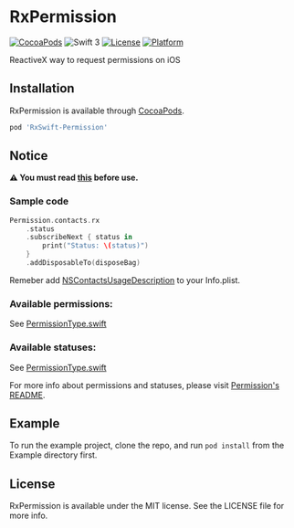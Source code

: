 # RxPermission

[![CocoaPods](https://img.shields.io/cocoapods/v/RxSwift-Permission.svg)](https://github.com/sunshinejr/RxPermission)
![Swift 3](https://img.shields.io/badge/Swift-3.0.x-orange.svg)
[![License](https://img.shields.io/cocoapods/l/RxSwift-Permission.svg?style=flat)](http://cocoapods.org/pods/RxSwift-Permission)
[![Platform](https://img.shields.io/cocoapods/p/RxSwift-Permission.svg?style=flat)](http://cocoapods.org/pods/RxSwift-Permission)

ReactiveX way to request permissions on iOS


## Installation

RxPermission is available through [CocoaPods](http://cocoapods.org).


```ruby
pod 'RxSwift-Permission'
```
## Notice
**:warning: You must read [this](https://github.com/delba/Permission#configuration) before use.**

### Sample code
```swift
Permission.contacts.rx
    .status
    .subscribeNext { status in
        print("Status: \(status)")
    }
    .addDisposableTo(disposeBag)
```
Remeber add [NSContactsUsageDescription](https://developer.apple.com/library/content/documentation/General/Reference/InfoPlistKeyReference/Articles/CocoaKeys.html#//apple_ref/doc/uid/TP40009251-SW24) to your Info.plist.

### Available permissions:
See [PermissionType.swift](https://github.com/delba/Permission/blob/master/Source/PermissionType.swift)

### Available statuses:
See [PermissionType.swift](https://github.com/delba/Permission/blob/master/Source/PermissionStatus.swift)


For more info about permissions and statuses, please visit [Permission's README](https://github.com/delba/Permission#permission).

## Example

To run the example project, clone the repo, and run `pod install` from the Example directory first.

## License

RxPermission is available under the MIT license. See the LICENSE file for more info.
